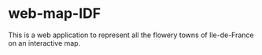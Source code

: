 # web-map-IDF
This is a web application to represent all the flowery towns of Ile-de-France on an interactive map.
